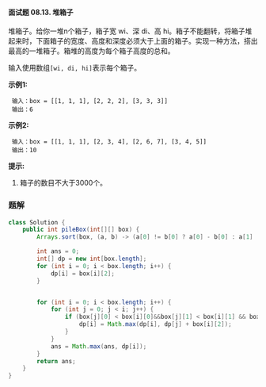 #### 面试题 08.13. 堆箱子

堆箱子。给你一堆n个箱子，箱子宽 wi、深 di、高 hi。箱子不能翻转，将箱子堆起来时，下面箱子的宽度、高度和深度必须大于上面的箱子。实现一种方法，搭出最高的一堆箱子。箱堆的高度为每个箱子高度的总和。

输入使用数组`[wi, di, hi]`表示每个箱子。

**示例1:**

```shell
 输入：box = [[1, 1, 1], [2, 2, 2], [3, 3, 3]]
 输出：6
```

**示例2:**

```shell
 输入：box = [[1, 1, 1], [2, 3, 4], [2, 6, 7], [3, 4, 5]]
 输出：10
```

**提示:**

1. 箱子的数目不大于3000个。

### 题解

```java
class Solution {
    public int pileBox(int[][] box) {
        Arrays.sort(box, (a, b) -> (a[0] != b[0] ? a[0] - b[0] : a[1] != b[1] ? a[1] - b[1] : a[2] - b[2]));

        int ans = 0;
        int[] dp = new int[box.length];
        for (int i = 0; i < box.length; i++) {
            dp[i] = box[i][2];
        }


        for (int i = 0; i < box.length; i++) {
            for (int j = 0; j < i; j++) {
                if (box[j][0] < box[i][0]&&box[j][1] < box[i][1] && box[j][2] < box[i][2]) {
                    dp[i] = Math.max(dp[i], dp[j] + box[i][2]);
                }
            }
            ans = Math.max(ans, dp[i]);
        }
        return ans;
    }
}
```

